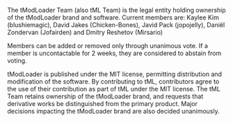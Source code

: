 The tModLoader Team (also tML Team) is the legal entity holding ownership of the tModLoader brand and software. 
Current members are: Kaylee Kim (blushiemagic), David Jakes (Chicken-Bones), Javid Pack (jopojelly), Daniël Zondervan (Jofairden) and Dmitry Reshetov (Mirsario)

Members can be added or removed only through unanimous vote. If a member is uncontactable for 2 weeks, they are considered to abstain from voting.

tModLoader is published under the MIT license, permitting distribution and modification of the software. By contributing to tML, contributors agree to the use of their contribution as part of tML under the MIT license.
The tML Team retains ownership of the tModLoader brand, and requests that derivative works be distinguished from the primary product. Major decisions impacting the tModLoader brand are also decided unanimously.